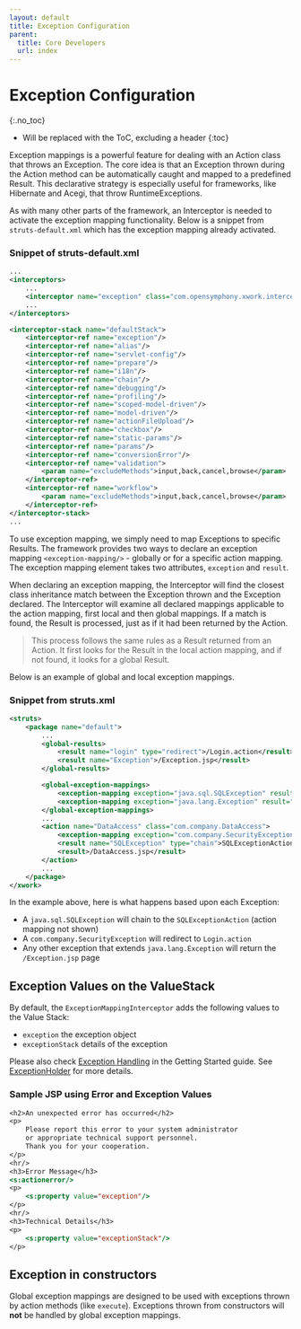 ```yaml
---
layout: default
title: Exception Configuration
parent:
  title: Core Developers
  url: index
---
```


# Exception Configuration
{:.no_toc}

* Will be replaced with the ToC, excluding a header
{:toc}

Exception mappings is a powerful feature for dealing with an Action class that throws an Exception. The core idea is 
that an Exception thrown during the Action method can be automatically caught and mapped to a predefined Result. This 
declarative strategy is especially useful for frameworks, like Hibernate and Acegi, that throw RuntimeExceptions.

As with many other parts of the framework, an Interceptor is needed to activate the exception mapping functionality. 
Below is a snippet from `struts-default.xml` which has the exception mapping already activated.

### Snippet of struts-default.xml

```xml
...
<interceptors>
    ...
    <interceptor name="exception" class="com.opensymphony.xwork.interceptor.ExceptionMappingInterceptor"/>
    ...
</interceptors>

<interceptor-stack name="defaultStack">
    <interceptor-ref name="exception"/>
    <interceptor-ref name="alias"/>
    <interceptor-ref name="servlet-config"/>
    <interceptor-ref name="prepare"/>
    <interceptor-ref name="i18n"/>
    <interceptor-ref name="chain"/>
    <interceptor-ref name="debugging"/>
    <interceptor-ref name="profiling"/>
    <interceptor-ref name="scoped-model-driven"/>
    <interceptor-ref name="model-driven"/>
    <interceptor-ref name="actionFileUpload"/>
    <interceptor-ref name="checkbox"/>
    <interceptor-ref name="static-params"/>
    <interceptor-ref name="params"/>
    <interceptor-ref name="conversionError"/>
    <interceptor-ref name="validation">
        <param name="excludeMethods">input,back,cancel,browse</param>
    </interceptor-ref>
    <interceptor-ref name="workflow">
        <param name="excludeMethods">input,back,cancel,browse</param>
    </interceptor-ref>
</interceptor-stack>
...
```

To use exception mapping, we simply need to map Exceptions to specific Results. The framework provides two ways 
to declare an exception mapping `<exception-mapping/>` - globally or for a specific action mapping. The exception 
mapping element takes two attributes, `exception` and `result`.

When declaring an exception mapping, the Interceptor will find the closest class inheritance match between the Exception 
thrown and the Exception declared. The Interceptor will examine all declared mappings applicable to the action mapping, 
first local and then global mappings. If a match is found, the Result is processed, just as if it had been returned 
by the Action.

> This process follows the same rules as a Result returned from an Action. It first looks for the Result in the local 
> action mapping, and if not found, it looks for a global Result.

Below is an example of global and local exception mappings.

### Snippet from struts.xml

```xml
<struts>
    <package name="default">
        ...
        <global-results>
            <result name="login" type="redirect">/Login.action</result>
            <result name="Exception">/Exception.jsp</result>
        </global-results>

        <global-exception-mappings>
            <exception-mapping exception="java.sql.SQLException" result="SQLException"/>
            <exception-mapping exception="java.lang.Exception" result="Exception"/>
        </global-exception-mappings>
        ...
        <action name="DataAccess" class="com.company.DataAccess">
            <exception-mapping exception="com.company.SecurityException" result="login"/>
            <result name="SQLException" type="chain">SQLExceptionAction</result>
            <result>/DataAccess.jsp</result>
        </action>
        ...
    </package>
</xwork>
```

In the example above, here is what happens based upon each Exception:

- A `java.sql.SQLException` will chain to the `SQLExceptionAction` (action mapping not shown)
- A `com.company.SecurityException` will redirect to `Login.action`
- Any other exception that extends `java.lang.Exception` will return the `/Exception.jsp` page

## Exception Values on the ValueStack

By default, the `ExceptionMappingInterceptor` adds the following values to the Value Stack:
- `exception` the exception object
- `exceptionStack` details of the exception

Please also check [Exception Handling](../getting-started/exception-handling) in the Getting Started guide. See [ExceptionHolder](https://github.com/apache/struts/blob/main/core/src/main/java/org/apache/struts2/interceptor/ExceptionHolder.java) for more details.

### Sample JSP using Error and Exception Values

```jsp 
<h2>An unexpected error has occurred</h2>
<p>
    Please report this error to your system administrator
    or appropriate technical support personnel.
    Thank you for your cooperation.
</p>
<hr/>
<h3>Error Message</h3>
<s:actionerror/>
<p>
    <s:property value="exception"/>
</p>
<hr/>
<h3>Technical Details</h3>
<p>
    <s:property value="exceptionStack"/>
</p>
```

## Exception in constructors

Global exception mappings are designed to be used with exceptions thrown by action methods (like `execute`). Exceptions 
thrown from constructors will **not** be handled by global exception mappings.

